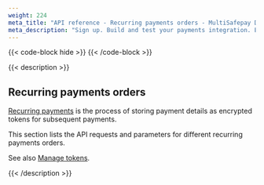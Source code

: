 ```yaml
---
weight: 224
meta_title: "API reference - Recurring payments orders - MultiSafepay Docs"
meta_description: "Sign up. Build and test your payments integration. Explore our products and services. Use our API reference, SDKs, and wrappers. Get support."
---
```


{{< code-block hide >}}
{{< /code-block >}}

{{< description >}}

## Recurring payments orders

[Recurring payments](/features/recurring-payments) is the process of storing payment details as encrypted tokens for subsequent payments.

This section lists the API requests and parameters for different recurring payments orders.

See also [Manage tokens](/api/#manage-tokens).

{{< /description >}}